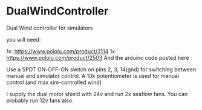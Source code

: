 # DualWindController
Dual Wind controller for simulators

you will need:

1x: https://www.pololu.com/product/3114
1x: https://www.pololu.com/product/2503
And the arduino code posted here

Use a SPDT ON-OFF-ON switch on pins 2, 3, 14(gnd) for switching between manual and simulator control.   A 10k potentiometer is used for manual control (and max sim-controlled wind)

I supply the dual motor shield with 24v and run 2x seaflow fans.  You can probably run 12v fans also.
